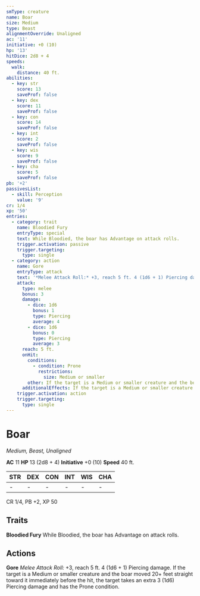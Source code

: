 ```yaml
---
smType: creature
name: Boar
size: Medium
type: Beast
alignmentOverride: Unaligned
ac: '11'
initiative: +0 (10)
hp: '13'
hitDice: 2d8 + 4
speeds:
  walk:
    distance: 40 ft.
abilities:
  - key: str
    score: 13
    saveProf: false
  - key: dex
    score: 11
    saveProf: false
  - key: con
    score: 14
    saveProf: false
  - key: int
    score: 2
    saveProf: false
  - key: wis
    score: 9
    saveProf: false
  - key: cha
    score: 5
    saveProf: false
pb: '+2'
passivesList:
  - skill: Perception
    value: '9'
cr: 1/4
xp: '50'
entries:
  - category: trait
    name: Bloodied Fury
    entryType: special
    text: While Bloodied, the boar has Advantage on attack rolls.
    trigger.activation: passive
    trigger.targeting:
      type: single
  - category: action
    name: Gore
    entryType: attack
    text: '*Melee Attack Roll:* +3, reach 5 ft. 4 (1d6 + 1) Piercing damage. If the target is a Medium or smaller creature and the boar moved 20+ feet straight toward it immediately before the hit, the target takes an extra 3 (1d6) Piercing damage and has the Prone condition.'
    attack:
      type: melee
      bonus: 3
      damage:
        - dice: 1d6
          bonus: 1
          type: Piercing
          average: 4
        - dice: 1d6
          bonus: 0
          type: Piercing
          average: 3
      reach: 5 ft.
      onHit:
        conditions:
          - condition: Prone
            restrictions:
              size: Medium or smaller
        other: If the target is a Medium or smaller creature and the boar moved 20+ feet straight toward it immediately before the hit, the target takes an extra 3 (1d6) Piercing damage and has the Prone condition.
      additionalEffects: If the target is a Medium or smaller creature and the boar moved 20+ feet straight toward it immediately before the hit, the target takes an extra 3 (1d6) Piercing damage and has the Prone condition.
    trigger.activation: action
    trigger.targeting:
      type: single
---
```


# Boar
*Medium, Beast, Unaligned*

**AC** 11
**HP** 13 (2d8 + 4)
**Initiative** +0 (10)
**Speed** 40 ft.

| STR | DEX | CON | INT | WIS | CHA |
| --- | --- | --- | --- | --- | --- |
| - | - | - | - | - | - |

CR 1/4, PB +2, XP 50

## Traits

**Bloodied Fury**
While Bloodied, the boar has Advantage on attack rolls.

## Actions

**Gore**
*Melee Attack Roll:* +3, reach 5 ft. 4 (1d6 + 1) Piercing damage. If the target is a Medium or smaller creature and the boar moved 20+ feet straight toward it immediately before the hit, the target takes an extra 3 (1d6) Piercing damage and has the Prone condition.
